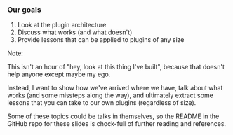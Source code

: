 ### Our goals

1. <!-- .element: class="fragment" -->Look at the plugin architecture
2. <!-- .element: class="fragment" -->Discuss what works (and what doesn't)
3. <!-- .element: class="fragment" -->Provide lessons that can be applied to plugins of any size

Note:

This isn't an hour of "hey, look at this thing I've built", because that doesn't help anyone except maybe my ego.

Instead, I want to show how we've arrived where we have, talk about what works (and some missteps along the way), and ultimately extract some lessons that you can take to our own plugins (regardless of size).

Some of these topics could be talks in themselves, so the README in the GitHub repo for these slides is chock-full of further reading and references.
